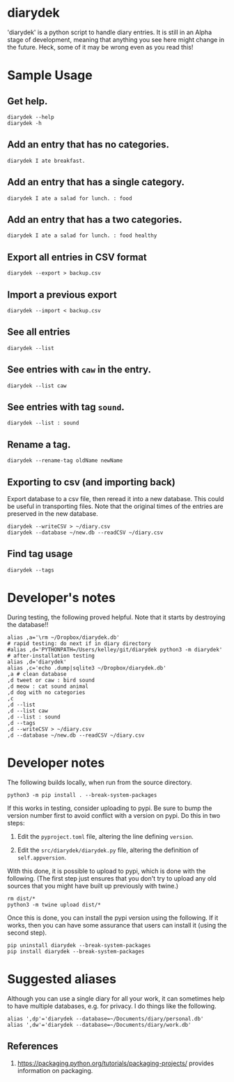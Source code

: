 # diarydek

'diarydek' is a python script to handle diary entries.  It is still in
an Alpha stage of development, meaning that anything you see here
might change in the future.  Heck, some of it may be wrong even as you
read this!


# Sample Usage

## Get help.

    diarydek --help
    diarydek -h

## Add an entry that has no categories.

    diarydek I ate breakfast.

## Add an entry that has a single category.

    diarydek I ate a salad for lunch. : food

## Add an entry that has a two categories.

    diarydek I ate a salad for lunch. : food healthy

## Export all entries in CSV format

    diarydek --export > backup.csv

## Import a previous export

    diarydek --import < backup.csv

## See all entries

    diarydek --list

## See entries with `caw` in the entry.

    diarydek --list caw

## See entries with tag `sound`.

    diarydek --list : sound

## Rename a tag.

    diarydek --rename-tag oldName newName

## Exporting to csv (and importing back)

Export database to a csv file, then reread it into a new database.
This could be useful in transporting files. Note that the original
times of the entries are preserved in the new database.

    diarydek --writeCSV > ~/diary.csv
    diarydek --database ~/new.db --readCSV ~/diary.csv

## Find tag usage

    diarydek --tags

# Developer's notes

During testing, the following proved helpful. Note that it starts by
destroying the database!!

    alias ,a='\rm ~/Dropbox/diarydek.db'
    # rapid testing: do next if in diary directory
    #alias ,d='PYTHONPATH=/Users/kelley/git/diarydek python3 -m diarydek'
    # after-installation testing
    alias ,d='diarydek'
    alias ,c='echo .dump|sqlite3 ~/Dropbox/diarydek.db'
    ,a # clean database
    ,d tweet or caw : bird sound
    ,d meow : cat sound animal
    ,d dog with no categories
    ,c
    ,d --list
    ,d --list caw
    ,d --list : sound
    ,d --tags
    ,d --writeCSV > ~/diary.csv
    ,d --database ~/new.db --readCSV ~/diary.csv


# Developer notes


The following builds locally, when run from the source directory.

    python3 -m pip install . --break-system-packages

If this works in testing, consider uploading to pypi.  Be sure to bump
the version number first to avoid conflict with a version on pypi.  Do
this in two steps:

1. Edit the `pyproject.toml` file, altering the line defining
   `version`.

2. Edit the `src/diarydek/diarydek.py` file, altering
   the definition of `self.appversion`.

With this done, it is possible to upload to pypi, which is done with
the following.  (The first step just ensures that you don't try to
upload any old sources that you might have built up previously with
twine.)

    rm dist/*
    python3 -m twine upload dist/*

Once this is done, you can install the pypi version using the
following.  If it works, then you can have some assurance that users
can install it (using the second step).

    pip uninstall diarydek --break-system-packages
    pip install diarydek --break-system-packages

# Suggested aliases

Although you can use a single diary for all your work, it can
sometimes help to have multiple databases, e.g. for privacy.  I do
things like the following.

    alias ',dp'='diarydek --database=~/Documents/diary/personal.db'
    alias ',dw'='diarydek --database=~/Documents/diary/work.db'


References
----------

1. https://packaging.python.org/tutorials/packaging-projects/ provides
   information on packaging.

